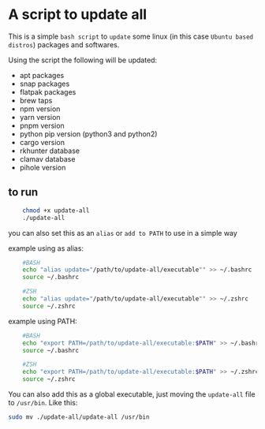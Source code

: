 # A script to update all

This is a simple `bash script` to `update` some linux (in this case `Ubuntu based distros`) packages and softwares.

Using the script the following will be updated:

* apt packages
* snap packages
* flatpak packages
* brew taps
* npm version
* yarn version
* pnpm version
* python pip version (python3 and python2)
* cargo version
* rkhunter database
* clamav database
* pihole version

## to run

```bash
    chmod +x update-all
    ./update-all
```

you can also set this as an `alias` or `add to PATH` to use in a simple way

example using as alias:

```bash
    #BASH
    echo "alias update="/path/to/update-all/executable"" >> ~/.bashrc
    source ~/.bashrc

    #ZSH
    echo "alias update="/path/to/update-all/executable"" >> ~/.zshrc
    source ~/.zshrc
```

example using PATH:

```bash
    #BASH
    echo "export PATH=/path/to/update-all/executable:$PATH" >> ~/.bashrc
    source ~/.bashrc

    #ZSH
    echo "export PATH=/path/to/update-all/executable:$PATH" >> ~/.zshrc
    source ~/.zshrc
```

You can also add this as a global executable, just moving the `update-all` file to `/usr/bin`. Like this:
```bash
sudo mv ./update-all/update-all /usr/bin
```
